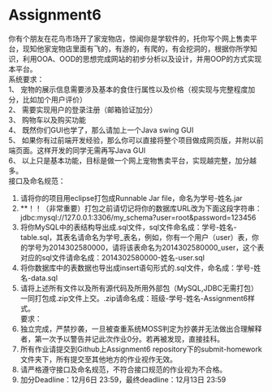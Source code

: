 # Assignment6

你有个朋友在花鸟市场开了家宠物店，惊闻你是学软件的，托你写个网上售卖平台，现知他家宠物店里面有飞的，有游的，有爬的，有会挖洞的，根据你所学知识，利用OOA、OOD的思想完成网站的初步分析以及设计，并用OOP的方式实现本平台。  
系统要求：  
1、	宠物的展示信息需要涉及基本的食住行属性以及价格（视实现与完整程度加分，比如加个用户评价）  
2、	需要实现用户的登录注册（邮箱验证加分）  
3、	购物车以及购买功能  
4、	既然你们GUI也学了，那么请加上一个Java swing GUI  
5、	如果你有过前端开发经验，那么你可以直接将整个项目做成网页版，并附以前端页面。这样开发的同学无需再写Java GUI  
6、	以上只是基本功能，目标是做一个网上宠物售卖平台，实现越完整，加分越多。  
接口及命名规范：  
1.	请将你的项目用eclipse打包成Runnable Jar file，命名为学号-姓名.jar  
2.	**！！（非常重要）打包之前请切记将你的数据库URL改为下面这段字符串：jdbc:mysql://127.0.0.1:3306/my_schema?user=root&password=123456  
3.	将你MySQL中的表结构导出成.sql文件，sql文件命名成：学号-姓名-table.sql，其表名请命名为学号_表名，例如，你有一个用户（user）表，你的学号为2014302580000，请将该表命名为2014302580000_user，这个表对应的sql文件请命名成：2014302580000-姓名-user.sql  
4.	将你数据库中的表数据也导出成insert语句形式的.sql文件，命名成：学号-姓名-data.sql  
5.	请将上述所有文件以及所有源代码及所用外部包（MySQL,JDBC无需打包）一同打包成.zip文件上交。.zip请命名成：班级-学号-姓名-Assignment6样式。  
要求：  
1. 独立完成，严禁抄袭，一旦被查重系统MOSS判定为抄袭并无法做出合理解释者，第一次予以警告并记此次作业0分。若再被发现，直接挂科。  
2. 所有作业请提交到Github上Assignment6 repository下的submit-homework文件夹下，所有提交至其他地方的作业视作无效。  
3. 请严格遵守接口及命名规范，不符合接口规范的作业视为不合格。  
4. 加分Deadline：12月6日 23:59，最终deadline：12月13日 23:59  

